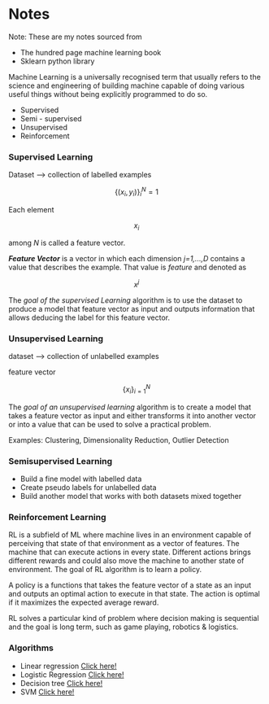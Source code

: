 # Notes

Note: These are my notes sourced from
- The hundred page machine learning book
- Sklearn python library

Machine Learning is a universally recognised term that usually refers to the science and engineering of building machine
capable of doing various useful things without being explicitly programmed to do so.

- Supervised
- Semi - supervised
- Unsupervised
- Reinforcement

### Supervised Learning

Dataset --> collection of labelled examples

$$
\{ (x_i,y_i) \} ^N_i=1
$$

Each element 

$$ x_i $$ 

among *N* is called a feature vector.

***Feature Vector*** is a vector in which each dimension *j=1,...,D* contains a value that describes the example.
That value is *feature* and denoted as 

$$ x^{j} $$

The *goal of the supervised Learning* algorithm is to use the dataset to produce a model that feature vector as input and outputs information that allows deducing the label for this feature vector.


### Unsupervised Learning

dataset --> collection of unlabelled examples

feature vector

$$
\{x_i\}^N_{i=1}
$$

The *goal of an unsupervised learning* algorithm is to create a model that takes a feature vector as input and either transforms it into another vector or into a value that can be used to solve a practical problem.

Examples: Clustering, Dimensionality Reduction, Outlier Detection

### Semisupervised Learning

- Build a fine model with labelled data
- Create pseudo labels for unlabelled data
- Build another model that works with both datasets mixed together

### Reinforcement Learning

RL is a subfield of ML where machine lives in an environment capable of perceiving that state of that environment as a vector of features.
The machine that can execute actions in every state.
Different actions brings different rewards and could also move the machine to another state of environment.
The goal of RL algorithm is to learn a policy.

A policy is a functions that takes the feature vector of a state as an input and outputs an optimal action to execute in that state.
The action is optimal if it maximizes the expected average reward.

RL solves a particular kind of problem where decision making is sequential and the goal is long term, such as game playing, robotics & logistics.

### Algorithms

- Linear regression [Click here!](algorithms/Linear%20Regression.md)
- Logistic Regression [Click here!](algorithms/Logistic%20Regression.md)
- Decision tree [Click here!](algorithms/Decision%20Tree.md)
- SVM [Click here!](algorithms/SVM.md)


